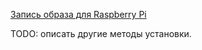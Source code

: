 [Запись образа для Raspberry Pi](beetoo-controller/howto-burn.md)

TODO: описать другие методы установки.